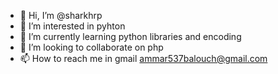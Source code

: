 - 👋 Hi, I’m @sharkhrp
- 👀 I’m interested in pyhton
- 🌱 I’m currently learning python libraries and encoding
- 💞️ I’m looking to collaborate on php
- 📫 How to reach me in gmail ammar537balouch@gmail.com

<!---
sharkhrp/sharkhrp is a ✨ special ✨ repository because its `README.md` (this file) appears on your GitHub profile.
You can click the Preview link to take a look at your changes.
--->
